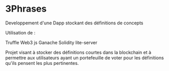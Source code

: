 # 3Phrases
Developpement d'une Dapp stockant des définitions de concepts

Utilisation de :

Truffle 
Web3 js
Ganache
Solidity
lite-server

Projet visant à stocker des définitions courtes dans la blockchain et à permettre aux utilisateurs ayant un portefeuille de voter pour les définitions qu'ils pensent les plus pertinentes.
